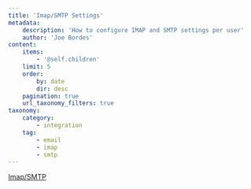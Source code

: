```yaml
---
title: 'Imap/SMTP Settings'
metadata:
    description: 'How to configure IMAP and SMTP settings per user'
    author: 'Joe Bordes'
content:
    items:
        - '@self.children'
    limit: 5
    order:
        by: date
        dir: desc
    pagination: true
    url_taxonomy_filters: true
taxonomy:
    category:
        - integration
    tag:
        - email
        - imap
        - smtp
---
```


[Imap/SMTP](../../../05.configuration-tools/11.Administration%20Options/05.outgoingservergmail/item.md)
